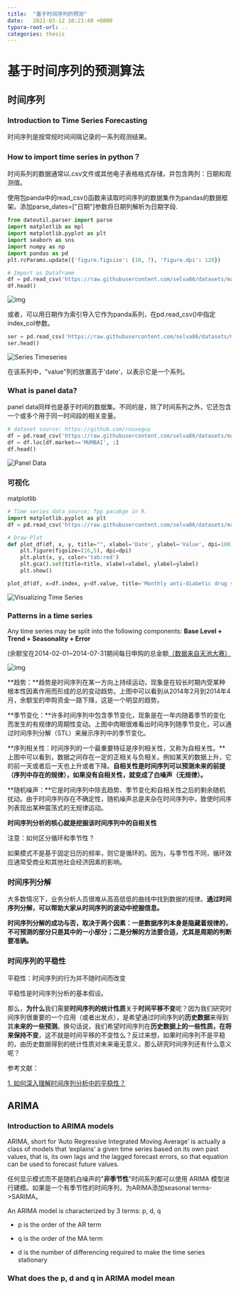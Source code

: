 ```yaml
---
title:  "基于时间序列的预测"
date:   2021-03-12 10:21:40 +0800
typora-root-url: ..
categories: thesis
---
```


# 基于时间序列的预测算法

## 时间序列

### Introduction to Time Series Forecasting

时间序列是按常规时间间隔记录的一系列观测结果。

### How to import time series in python？

时间系列的数据通常以.csv文件或其他电子表格格式存储，并包含两列：日期和观测值。

使用包panda中的read_csv()函数来读取时间序列的数据集作为pandas的数据框架。添加parse_dates=["日期"]参数将日期列解析为日期字段.

```python
from dateutil.parser import parse 
import matplotlib as mpl
import matplotlib.pyplot as plt
import seaborn as sns
import numpy as np
import pandas as pd
plt.rcParams.update({'figure.figsize': (10, 7), 'figure.dpi': 120})

# Import as Dataframe
df = pd.read_csv('https://raw.githubusercontent.com/selva86/datasets/master/a10.csv', parse_dates=['date'])
df.head()
```

![img](2021-03-12-time-series-forecasting/table_1-min.png)

或者，可以用日期作为索引导入它作为panda系列，在pd.read_csv()中指定index_col参数。

```python
ser = pd.read_csv('https://raw.githubusercontent.com/selva86/datasets/master/a10.csv', parse_dates=['date'], index_col='date')
ser.head()
```

![Series Timeseries](2021-03-12-time-series-forecasting/table_2-min.png)

在该系列中，"value"列的放置高于'date'，以表示它是一个系列。

### What is panel data?

panel data同样也是基于时间的数据集。不同的是，除了时间系列之外，它还包含一个或多个用于同一时间段的相关变量。

```python
# dataset source: https://github.com/rouseguy
df = pd.read_csv('https://raw.githubusercontent.com/selva86/datasets/master/MarketArrivals.csv')
df = df.loc[df.market=='MUMBAI', :]
df.head()
```

![Panel Data](2021-03-12-time-series-forecasting/table_3-min-1024x231.png)

### 可视化

 matplotlib

```python
# Time series data source: fpp pacakge in R.
import matplotlib.pyplot as plt
df = pd.read_csv('https://raw.githubusercontent.com/selva86/datasets/master/a10.csv', parse_dates=['date'], index_col='date')

# Draw Plot
def plot_df(df, x, y, title="", xlabel='Date', ylabel='Value', dpi=100):
    plt.figure(figsize=(16,5), dpi=dpi)
    plt.plot(x, y, color='tab:red')
    plt.gca().set(title=title, xlabel=xlabel, ylabel=ylabel)
    plt.show()

plot_df(df, x=df.index, y=df.value, title='Monthly anti-diabetic drug sales in Australia from 1992 to 2008.')    
```

![Visualizing Time Series](2021-03-12-time-series-forecasting/1_visualizing_time_series-1024x360.png)

### Patterns in a time series

 Any time series may be split into the following components: **Base Level + Trend + Seasonality + Error**

(余额宝在2014-02-01~2014-07-31期间每日申购的总金额[（数据来自天池大赛）](https://tianchi.aliyun.com/competition/entrance/231573/information)

![img](2021-03-12-time-series-forecasting/v2-6e6a62447f35e3f1881f4229d06573be_720w.jpg)

**趋势：**趋势是时间序列在某一方向上持续运动，现象是在较长时期内受某种根本性因素作用而形成的总的变动趋势。上图中可以看到从2014年2月到2014年4月，余额宝的申购资金一路下降，这是一个明显的趋势。

**季节变化：**许多时间序列中包含季节变化，现象是在一年内随着季节的变化而发生的有规律的周期性变动。上图中肉眼很难看出时间序列随季节变化，可以通过时间序列分解（STL）来展示序列中的季节变化。

**序列相关性：时间序列的一个最重要特征是序列相关性，又称为自相关性。**上图中可以看到，数据之间存在一定的正相关与负相关。例如某天的数据上升，它的前一天或者后一天也上升或者下降。**自相关性是时间序列可以预测未来的前提（序列中存在的规律），如果没有自相关性，就变成了白噪声（无规律）。**

**随机噪声：**它是时间序列中除去趋势、季节变化和自相关性之后的剩余随机扰动。由于时间序列存在不确定性，随机噪声总是夹杂在时间序列中，致使时间序列表现出某种震荡式的无规律运动。

**时间序列分析的核心就是挖掘该时间序列中的自相关性**

注意：如何区分循环和季节性？

如果模式不是基于固定日历的频率，则它是循环的。因为，与季节性不同，循环效应通常受商业和其他社会经济因素的影响。

### 时间序列分解

大多数情况下，业务分析人员很难从高高低低的曲线中找到数据的规律。**通过时间序列分解，可以帮助大家从时间序列的波动中挖掘信息。**

**时间序列分解的成功与否，取决于两个因素：一是数据序列本身是隐藏着规律的，不可预测的部分只是其中的一小部分；二是分解的方法要合适，尤其是周期的判断要准确。**

### 时间序列的平稳性

平稳性：时间序列的行为并不随时间而改变

平稳性是时间序列分析的基本假设。

那么，**为什么**我们需要**时间序列的统计性质**关于**时间平移不变**呢？因为我们研究时间序列很重要的一个应用（或者出发点），是希望通过时间序列的**历史数据**来得到其**未来的一些预测**。换句话说，我们希望时间序列在**历史数据上的一些性质，在将来保持不变**，这不就是时间平移的不变性么？反过来想，如果时间序列不是平稳的，由历史数据得到的统计性质对未来毫无意义，那么研究时间序列还有什么意义呢？



参考文献：

[1. 如何深入理解时间序列分析中的平稳性？](https://www.zhihu.com/question/21982358)

## ARIMA

### Introduction to ARIMA models

ARIMA, short for ‘Auto Regressive Integrated Moving Average’ is actually a class of models that ‘explains’ a given time series based on its own past values, that is, its own lags and the lagged forecast errors, so that equation can be used to forecast future values.

任何显示模式而不是随机白噪声的"**非季节性**"时间系列都可以使用 ARIMA 模型进行建模。如果是一个有季节性的时间序列，为ARIMA添加seasonal terms->SARIMA。

An ARIMA model is characterized by 3 terms: p, d, q

* p is the order of the AR term

* q is the order of the MA term

* d is the number of differencing required to make the time series stationary

### What does the p, d and q in ARIMA model mean

